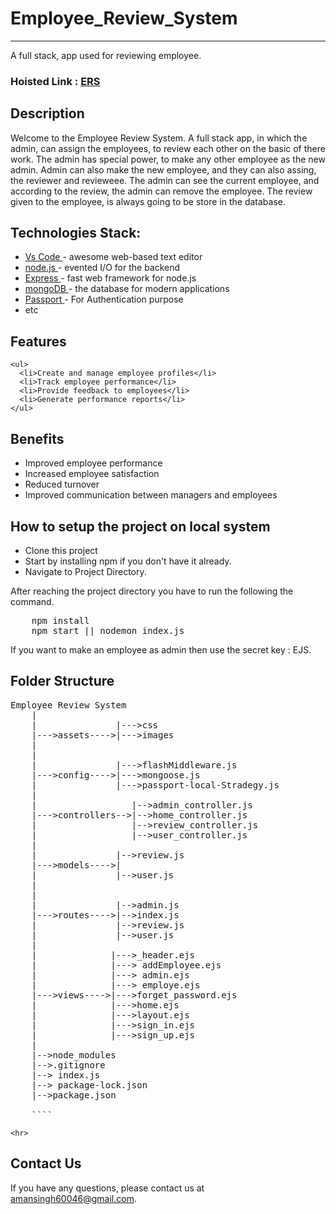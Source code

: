 
<h1>Employee_Review_System</h1>
<hr>
<p>A full stack, app used for reviewing employee.</p> 
<h3>Hoisted Link : <a href="https://ers-8w9y.onrender.com">ERS</a></h3>
<h2>Description</h2>
<p>Welcome to the Employee Review System. A full stack app, in which the admin, can assign the employees, to review each other on the basic of there work. The admin has special power, to make any other employee as the new admin. Admin can also make the new employee, and they can also assing, the reviewer and revieweee. The admin can see the current employee, and according to the review, the admin can remove the employee. The review given to the employee, is always going to be store in the database.</p>
<h2>Technologies Stack:</h2>
    <ul>
      <li><a href="https://code.visualstudio.com/">Vs Code </a>- awesome web-based text editor </li>
      <li><a href="https://nodejs.org/en//">node.js </a>- evented I/O for the backend </li>
      <li><a href="https://expressjs.com/">Express </a>- fast web framework for node.js </li>
      <li><a href="https://www.mongodb.com/">mongoDB </a>- the database for modern applications </li>
      <li><a href="http://www.passportjs.org/">Passport </a>- For Authentication purpose </li>
      <li>etc </li>
    </ul>

<h2>Features</h2>

    <ul>
      <li>Create and manage employee profiles</li>
      <li>Track employee performance</li>
      <li>Provide feedback to employees</li>
      <li>Generate performance reports</li>
    </ul>

<h2>Benefits</h2>
    <ul>
      <li>Improved employee performance</li>
      <li>Increased employee satisfaction</li>
      <li>Reduced turnover</li>
      <li>Improved communication between managers and employees</li>
    </ul>
<h2>How to setup the project on local system</h2>
<ul>
    <li>Clone this project</li>
    <li>Start by installing npm if you don't have it already.</li>
    <li>Navigate to Project Directory.</li>
</ul>
<p>After reaching the project directory you have to run the following the command.</p>
<pre class='language-bash'>
    npm install
    npm start || nodemon index.js
</pre>

<p>If you want to make an employee as admin then use the secret key : EJS.<p>
<h2>Folder Structure</h2>

<pre>Employee Review System
    |
    |               |--->css
    |--->assets---->|--->images
    |             
    |
    |               |--->flashMiddleware.js
    |--->config---->|--->mongoose.js
    |               |--->passport-local-Stradegy.js
    |
    |                  |-->admin_controller.js
    |--->controllers-->|-->home_controller.js
    |                  |-->review_controller.js
    |                  |-->user_controller.js
    |
    |               |-->review.js
    |--->models---->|
    |               |-->user.js
    |
    |              
    |               |-->admin.js
    |--->routes---->|-->index.js
    |               |-->review.js
    |               |-->user.js
    |
    |              |--->_header.ejs
    |              |---> addEmployee.ejs
    |              |---> admin.ejs
    |              |---> employe.ejs
    |--->views---->|--->forget_password.ejs
    |              |--->home.ejs
    |              |--->layout.ejs
    |              |--->sign_in.ejs
    |              |--->sign_up.ejs
    |
    |-->node_modules
    |-->.gitignore
    |--> index.js
    |--> package-lock.json
    |-->package.json
    
    ````</pre>
    <hr>
<h2>Contact Us</h2>
<p>If you have any questions, please contact us at <a href="mailto:amansingh60046@gmail.com">amansingh60046@gmail.com</a>.</p>
